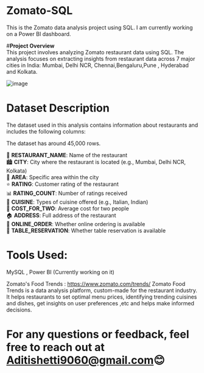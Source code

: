 # **Zomato-SQL**  
This is the Zomato data analysis project using SQL. 
I am currently working on a Power BI dashboard.

#**Project Overview**  
This project involves analyzing Zomato restaurant data using SQL. The analysis focuses on extracting insights from restaurant data across 7 major cities in India: Mumbai, Delhi NCR, Chennai,Bengaluru,Pune , Hyderabad and Kolkata.  

![image](https://github.com/user-attachments/assets/5bf2dc6a-c303-42b1-92d3-c056863ba5ad)

# **Dataset Description**  
The dataset used in this analysis contains information about restaurants and includes the following columns:

The dataset has around 45,000 rows.  

🍴 **RESTAURANT_NAME**: Name of the restaurant  
🏙️ **CITY**: City where the restaurant is located (e.g., Mumbai, Delhi NCR, Kolkata)  
📍 **AREA**: Specific area within the city  
⭐ **RATING**: Customer rating of the restaurant  
📊 **RATING_COUNT**: Number of ratings received  
🍲 **CUISINE**: Types of cuisine offered (e.g., Italian, Indian)  
💸 **COST_FOR_TWO**: Average cost for two people  
🏠 **ADDRESS**: Full address of the restaurant  
📲 **ONLINE_ORDER**: Whether online ordering is available  
📅 **TABLE_RESERVATION**: Whether table reservation is available  
 
 
# Tools Used:
MySQL , Power BI (Currently working on it)  

Zomato's Food Trends : https://www.zomato.com/trends/
Zomato Food Trends is a data analysis platform, custom-made for the restaurant industry. It helps restaurants to set optimal menu prices, identifying trending cuisines and dishes, get insights on user preferences ,etc and helps make informed decisions.   

# For any questions or feedback, feel free to reach out at Aditishetti9060@gmail.com😊

